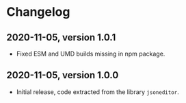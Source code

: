# Changelog

## 2020-11-05, version 1.0.1

- Fixed ESM and UMD builds missing in npm package.


## 2020-11-05, version 1.0.0

- Initial release, code extracted from the library `jsoneditor`.

